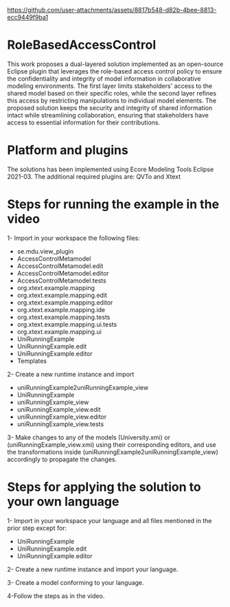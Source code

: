 
https://github.com/user-attachments/assets/8817b548-d82b-4bee-8813-ecc9449f9ba1


# RoleBasedAccessControl
This work proposes a dual-layered solution implemented as an open-source Eclipse plugin that leverages the role-based access control policy to ensure the confidentiality and integrity of model information in collaborative modeling environments. The first layer limits stakeholders' access to the shared model based on their specific roles, while the second layer refines this access by restricting manipulations to individual model elements. The proposed solution keeps the security and integrity of shared information intact while streamlining collaboration, ensuring that stakeholders have access to essential information for their contributions.

# Platform and plugins
The solutions has been implemented using Ecore Modeling Tools Eclipse 2021-03. The additional required plugins are: QVTo and Xtext

# Steps for running the example in the video

1- Import in your workspace the following files: 

- se.mdu.view_plugin
 - AccessControlMetamodel
 - AccessControlMetamodel.edit
 - AccessControlMetamodel.editor
 - AccessControlMetamodel.tests
 - org.xtext.example.mapping
 - org.xtext.example.mapping.edit   
- org.xtext.example.mapping.editor
- org.xtext.example.mapping.ide
- org.xtext.example.mapping.tests
- org.xtext.example.mapping.ui.tests
- org.xtext.example.mapping.ui
- UniRunningExample
- UniRunningExample.edit
- UniRunningExample.editor
- Templates

2- Create a new runtime instance and import 

- uniRunningExample2uniRunningExample_view
- UniRunningExample
- uniRunningExample_view
- uniRunningExample_view.edit
- uniRunningExample_view.editor
- uniRunningExample_view.tests

3- Make changes to any of the models (University.xmi) or (uniRunningExample_view.xmi) using their corresponding editors, and use the transformations inside (uniRunningExample2uniRunningExample_view) accordingly to propagate the changes. 

# Steps for applying the solution to your own language

1- Import in your workspace your language and all files mentioned in the prior step except for:

- UniRunningExample
- UniRunningExample.edit
- UniRunningExample.editor

2- Create a new runtime instance and import your language.

3- Create a model conforming to your language. 

4-Follow the steps as in the video.

